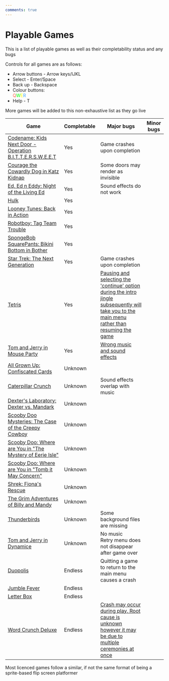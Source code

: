```yaml
---
comments: true
---
```


# Playable Games

This is a list of playable games as well as their completability status and any bugs  

Controls for all games are as follows:

- Arrow buttons - Arrow keys/IJKL
- Select - Enter/Space
- Back up - Backspace
- Colour buttons:
    <div style="display: table;">
        <p style="display: table-cell; color: tomato">Q</p>
        <p style="display: table-cell; color: lime">W</p>
        <p style="display: table-cell; color: yellow">E</p>
        <p style="display: table-cell; color: #41A4FF">R</p>
    </div>
- Help - T

More games will be added to this non-exhaustive list as they go live

|Game|Completable|Major bugs|Minor bugs|
|----|-----------|----------|----------|
[Codename: Kids Next Door - Operation B.I.T.T.E.R.S.W.E.E.T](/games/knd-bittersweet)|Yes|Game crashes upon completion|
[Courage the Cowardly Dog in Katz Kidnap](/games/courage-katz-kidnap)|Yes|Some doors may render as invisible|
[Ed, Ed n Eddy: Night of the Living Ed](/games/eee-night-of-living-ed)|Yes|Sound effects do not work|
[Hulk](/games/hulk)|Yes|
[Looney Tunes: Back in Action](/games/lt-bia)|Yes|
[Robotboy: Tag Team Trouble](/games/robotboy-ttt)|Yes|
[SpongeBob SquarePants: Bikini Bottom in Bother](/games/spongebob-bbb)|Yes|
[Star Trek: The Next Generation](/games/star-trek-tng)|Yes|Game crashes upon completion|
[Tetris](/games/tetris)|Yes|[Pausing and selecting the 'continue' option during the intro jingle subsequently will take you to the main menu rather than resuming the game](/assets/video/tetris-bug.webm)
[Tom and Jerry in Mouse Party](/games/tj-mouse-party)|Yes|[Wrong music and sound effects](https://www.youtube.com/watch?v=KWhWNucRWHI)
[All Grown Up: Confiscated Cards](/games/all-grown-up)|Unknown|
[Caterpillar Crunch](/games/caterpillar)|Unknown|Sound effects overlap with music|
[Dexter's Laboratory: Dexter vs. Mandark](/games/dexter-vs-mandark)|Unknown|
[Scooby Doo Mysteries: The Case of the Creepy Cowboy](/games/scooby-creepy-cowboy)|Unknown|
[Scooby Doo: Where are You in "The Mystery of Eerie Isle"](/games/scooby-eerie-isle)|Unknown|
[Scooby Doo: Where are You in "Tomb it May Concern"](/games/scooby-tomb)|Unknown|
[Shrek: Fiona's Rescue](/games/shrek-fiona-rescue)|Unknown|
[The Grim Adventures of Billy and Mandy](/games/billy-mandy)|Unknown|
[Thunderbirds](/games/thunderbirds)|Unknown|Some background files are missing|
[Tom and Jerry in Dynamice](/games/tj-dynamice)|Unknown|No music<br>Retry menu does not disappear after game over
[Duopolis](/games/duopolis)|Endless|Quitting a game to return to the main menu causes a crash|
[Jumble Fever](/games/jumble-fever)|Endless|
[Letter Box](/games/letterbox)|Endless|
[Word Crunch Deluxe](/games/word-crunch-dx)|Endless|[Crash may occur during play. Root cause is unknown however it may be due to multiple ceremonies at once](/assets/img/word-crunch-dx-crash.png)

Most licenced games follow a similar, if not the same format of being a sprite-based flip screen platformer